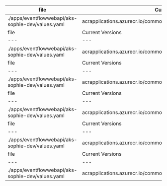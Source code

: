 |file|Current Versions|New Version|
|---|---|---|
|./apps/eventflowwebapi/aks-sophie-dev/values.yaml|acrapplications.azurecr.io/common/eventflowwebapi:master.DEV <br /> |master.DEV.7467048954|
|file|Current Versions|New Version|
|---|---|---|
|./apps/eventflowwebapi/aks-sophie-dev/values.yaml|acrapplications.azurecr.io/common/eventflowwebapi:master.DEV.7467048954 <br /> |master.DEV.|
|file|Current Versions|New Version|
|---|---|---|
|./apps/eventflowwebapi/aks-sophie-dev/values.yaml|acrapplications.azurecr.io/common/eventflowwebapi:master.DEV. <br /> |master.DEV.|
|file|Current Versions|New Version|
|---|---|---|
|./apps/eventflowwebapi/aks-sophie-dev/values.yaml|acrapplications.azurecr.io/common/eventflowwebapi:master.DEV. <br /> |master.DEV.|
|file|Current Versions|New Version|
|---|---|---|
|./apps/eventflowwebapi/aks-sophie-dev/values.yaml|acrapplications.azurecr.io/common/eventflowwebapi:master.DEV. <br /> |master.DEV.|
|file|Current Versions|New Version|
|---|---|---|
|./apps/eventflowwebapi/aks-sophie-dev/values.yaml|acrapplications.azurecr.io/common/eventflowwebapi:master.DEV. <br /> |master.DEV.|
